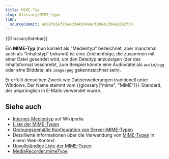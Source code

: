 ```yaml
---
title: MIME-Typ
slug: Glossary/MIME_type
l10n:
  sourceCommit: ada5fa5ef15eadd44b549ecf906423b4a2092f34
---
```


{{GlossarySidebar}}

Ein **MIME-Typ** (nun korrekt als "Medientyp" bezeichnet, aber manchmal auch als "Inhaltstyp" bekannt) ist eine Zeichenfolge, die zusammen mit einer Datei gesendet wird, um den Dateityp anzuzeigen (der das Inhaltsformat beschreibt, zum Beispiel könnte eine Audiodatei als `audio/ogg` oder eine Bilddatei als `image/png` gekennzeichnet sein).

Er erfüllt denselben Zweck wie Dateierweiterungen traditionell unter Windows. Der Name stammt vom {{glossary("mime", "MIME")}}-Standard, der ursprünglich in E-Mails verwendet wurde.

## Siehe auch

- [Internet-Medientyp](https://en.wikipedia.org/wiki/Internet_media_type) auf Wikipedia
- [Liste der MIME-Typen](https://www.iana.org/assignments/media-types/media-types.xhtml)
- [Ordnungsgemäße Konfiguration von Server-MIME-Typen](/de/docs/Learn/Server-side/Configuring_server_MIME_types)
- Detaillierte Informationen über die Verwendung von [MIME-Typen](/de/docs/Web/HTTP/Basics_of_HTTP/MIME_types) in einem Web-Kontext.
- [Unvollständige Liste der MIME-Typen](/de/docs/Web/HTTP/Basics_of_HTTP/MIME_types/Common_types)
- [MediaRecorder.mimeType](/de/docs/Web/API/MediaRecorder/mimeType)
